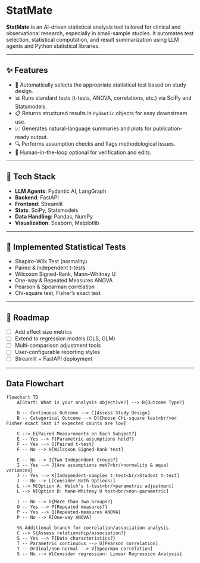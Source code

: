 # StatMate

**StatMate** is an AI-driven statistical analysis tool tailored for clinical and observational research, especially in small-sample studies. It automates test selection, statistical computation, and result summarization using LLM agents and Python statistical libraries.

---

## ✨ Features

- 🧠 Automatically selects the appropriate statistical test based on study design.
- 📊 Runs standard tests (t-tests, ANOVA, correlations, etc.) via SciPy and Statsmodels.
- 📋 Returns structured results in `Pydantic` objects for easy downstream use.
- 📈 Generates natural-language summaries and plots for publication-ready output.
- 🔍 Performs assumption checks and flags methodological issues.
- 🧪 Human-in-the-loop optional for verification and edits.

---

## 🧰 Tech Stack

- **LLM Agents**: Pydantic AI, LangGraph
- **Backend**: FastAPI
- **Frontend**: Streamlit
- **Stats**: SciPy, Statsmodels
- **Data Handling**: Pandas, NumPy
- **Visualization**: Seaborn, Matplotlib

---

## 🧪 Implemented Statistical Tests

- Shapiro–Wilk Test (normality)
- Paired & Independent t-tests
- Wilcoxon Signed-Rank, Mann–Whitney U
- One-way & Repeated Measures ANOVA
- Pearson & Spearman correlation
- Chi-square test, Fisher’s exact test

---

## 🚧 Roadmap

- [ ] Add effect size metrics
- [ ] Extend to regression models (OLS, GLM)
- [ ] Multi-comparison adjustment tools
- [ ] User-configurable reporting styles
- [ ] Streamlit + FastAPI deployment

---

## Data Flowchart

```mermaid
flowchart TD
    A[Start: What is your analysis objective?] --> B{Outcome Type?}
    
    B -- Continuous Outcome --> C[Assess Study Design]
    B -- Categorical Outcome --> D[Choose Chi-square test<br/>or Fisher exact test if expected counts are low]
    
    C --> E{Paired Measurements on Each Subject?}
    E -- Yes --> F{Parametric assumptions hold?}
    F -- Yes --> G[Paired t-test]
    F -- No --> H[Wilcoxon Signed-Rank test]
    
    E -- No --> I{Two Independent Groups?}
    I -- Yes --> J{Are assumptions met?<br/>normality & equal variances}
    J -- Yes --> K[Independent-samples t-test<br/>Student t-test]
    J -- No --> L[Consider Both Options:]
    L --> M[Option A: Welch's t-test<br/>parametric adjustment]
    L --> N[Option B: Mann-Whitney U test<br/>non-parametric]
    
    I -- No --> O{More than Two Groups?}
    O -- Yes --> P{Repeated measures?}
    P -- Yes --> Q[Repeated-measures ANOVA]
    P -- No --> R[One-way ANOVA]
    
    %% Additional branch for correlation/association analysis
    C --> S{Assess relationship/association?}
    S -- Yes --> T{Data characteristics?}
    T -- Parametric continuous --> U[Pearson correlation]
    T -- Ordinal/non-normal --> V[Spearman correlation]
    S -- No --> W[Consider regression: Linear Regression Analysis]